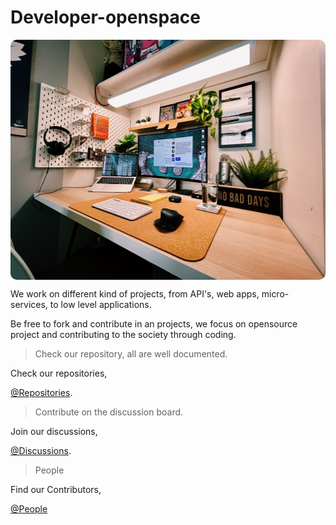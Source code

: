 # Developer-openspace
<img 
    src="./images/desk_top.jpg" 
    align="center" 
    style="border-radius:10px; width:100vw; height:40vw;" 
    alt="Develop-openspace's avatar"
/>


We work on different kind of projects, from API's, web apps, micro-services, to low level applications. 

Be free to fork and contribute in an projects, we focus on opensource project and contributing to the society through coding.

> Check our repository, all are well documented.


Check our repositories, 

[@Repositories](https://github.com/orgs/Developer-openspace/repositories).

> Contribute on the discussion board.

Join our discussions, 

[@Discussions](https://github.com/orgs/Developer-openspace/discussions).

> People

Find our Contributors,

[@People](https://github.com/orgs/Developer-openspace/people)
